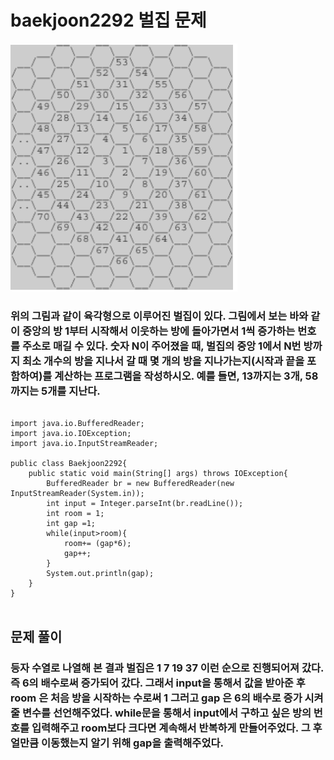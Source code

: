 # baekjoon2292 벌집 문제 
![백준 문제](/Level8/Baekjoon2292/3(2).png)
### 위의 그림과 같이 육각형으로 이루어진 벌집이 있다. 그림에서 보는 바와 같이 중앙의 방 1부터 시작해서 이웃하는 방에 돌아가면서 1씩 증가하는 번호를 주소로 매길 수 있다. 숫자 N이 주어졌을 때, 벌집의 중앙 1에서 N번 방까지 최소 개수의 방을 지나서 갈 때 몇 개의 방을 지나가는지(시작과 끝을 포함하여)를 계산하는 프로그램을 작성하시오. 예를 들면, 13까지는 3개, 58까지는 5개를 지난다.

<pre>
<code>
import java.io.BufferedReader;
import java.io.IOException;
import java.io.InputStreamReader;

public class Baekjoon2292{
    public static void main(String[] args) throws IOException{
        BufferedReader br = new BufferedReader(new InputStreamReader(System.in));
        int input = Integer.parseInt(br.readLine());
        int room = 1;
        int gap =1;
        while(input>room){
            room+= (gap*6);
            gap++;
        }
        System.out.println(gap);
    }
}
</code>
</pre>

## 문제 풀이
### 등자 수열로 나열해 본 결과 벌집은 1 7 19 37 이런 순으로 진행되어져 갔다. 즉 6의 배수로써 증가되어 갔다. 그래서 input을 통해서 값을 받아준 후 room 은 처음 방을 시작하는 수로써 1 그러고 gap 은 6의 배수로 증가 시켜줄 변수를 선언해주었다. while문을 통해서 input에서 구하고 싶은 방의 번호를 입력해주고 room보다 크다면 계속해서 반복하게 만들어주었다. 그 후 얼만큼 이동했는지 알기 위해 gap을 출력해주었다. 